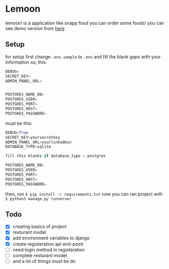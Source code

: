 # Lemoon
lemoon! is a application like snapp food you can order some foods!
you can see demo version from [here](https://lemoonad.herokuapp.com/)
## Setup
for setup first change `.env.sample` to `.env`
and fill the blank gaps with your information
so, this:
```python
DEBUG=
SECRET_KEY=
ADMIN_PANEL_URL=


POSTGRES_NAME_DB=
POSTGRES_USER=
POSTGRES_PORT=
POSTGRES_HOST=
POSTGRES_PASSWORD=
```
must be this:
```python
DEBUG=True
SECRET_KEY=yoursecretkey
ADMIN_PANEL_URL=yourlinkadmin
DATABASE_TYPE=sqlite 

fill this blanks if database_type = postgres

POSTGRES_NAME_DB=
POSTGRES_USER=
POSTGRES_PORT=
POSTGRES_HOST=
POSTGRES_PASSWORD=
```
then, run `$ pip install -r requirements.txt`
now you can ran project with `$ python3 manage.py runserver`
## Todo
- [x] creating basics of project
- [x] resturant model
- [x] add environment variables to django
- [x] create registeration api end-point
- [ ] need login method in registeration
- [ ] complete resturant model 
- [ ] and a lot of things must be do
